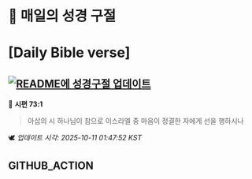 # 🙏 매일의 성경 구절
# [Daily Bible verse]
## [![README에 성경구절 업데이트](https://github.com/DONGSUKA/first_test/actions/workflows/update-readme-bible.yml/badge.svg)](https://github.com/DONGSUKA/first_test/actions/workflows/update-readme-bible.yml)
<!-- START_BIBLE_VERSE -->
📖 **시편 73:1**
> 아삽의 시 하나님이 참으로 이스라엘 중 마음이 정결한 자에게 선을 행하시나

🕊️ _업데이트 시각: 2025-10-11 01:47:52 KST_
  <!-- END_BIBLE_VERSE -->
## GITHUB_ACTION
